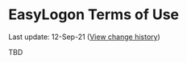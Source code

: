 # EasyLogon Terms of Use
Last update: 12-Sep-21 ([View change history](https://github.com/foxdev-studio/easylogon-docs/commits/master/Terms%20of%20Use.md))

TBD

